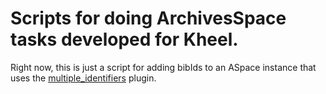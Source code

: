 # Scripts for doing ArchivesSpace tasks developed for Kheel.

Right now, this is just a script for adding bibIds to an ASpace instance that uses the [multiple_identifiers](https://github.com/cul-it/multiple_identifiers) plugin.


